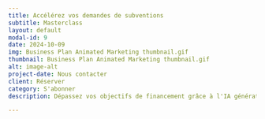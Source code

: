 ```yaml
---
title: Accélérez vos demandes de subventions
subtitle: Masterclass
layout: default
modal-id: 9
date: 2024-10-09
img: Business Plan Animated Marketing thumbnail.gif
thumbnail: Business Plan Animated Marketing thumbnail.gif
alt: image-alt
project-date: Nous contacter
client: Réserver
category: S'abonner
description: Dépassez vos objectifs de financement grâce à l'IA générative. Apprenez à automatiser vos tâches, à améliorer la qualité de vos demandes de subventions et à renforcer vos relations avec les donateurs. Une formation essentielle pour les associations souhaitant maximiser leur impact.

---
```

